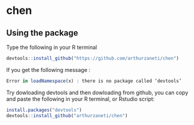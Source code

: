 # chen
## Using the package

Type the following in your R terminal
```r
devtools::install_github("https://github.com/arthurzaneti/chen")
```

If you get the following message :
```r
Error in loadNamespace(x) : there is no package called ‘devtools’
```
Try dowloading devtools and then dowloading from github, you can copy and paste the following in your R terminal, or Rstudio script:
```r
install.packages("devtools")
devtools::install_github("arthurzaneti/chen")
```
